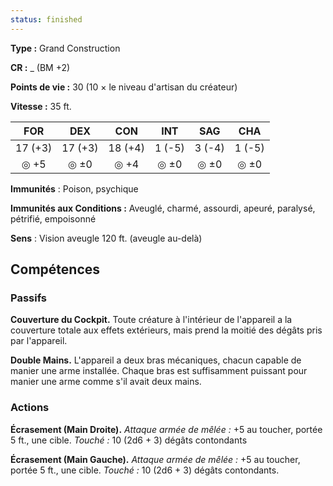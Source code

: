 ```yaml
---
status: finished
---
```

__Type :__ Grand Construction

__CR :__ \_ (BM +2)

__Points de vie :__ 30 (10 $\times$ le niveau d'artisan du créateur)

__Vitesse :__ 35 ft.

|   FOR   |   DEX   |   CON   |  INT   |  SAG   |  CHA   |
| :-----: | :-----: | :-----: | :----: | :----: | :----: |
| 17 (+3) | 17 (+3) | 18 (+4) | 1 (-5) | 3 (-4) | 1 (-5) |
|  ◎ +5   |  ◎ ±0   |  ◎ +4   |  ◎ ±0  |  ◎ ±0  |  ◎ ±0  |
__Immunités__ : Poison, psychique

__Immunités aux Conditions :__ Aveuglé, charmé, assourdi, apeuré, paralysé, pétrifié, empoisonné

__Sens__ : Vision aveugle 120 ft. (aveugle au-delà)

## Compétences

### Passifs

__Couverture du Cockpit.__ Toute créature à l'intérieur de l'appareil a la couverture totale aux effets extérieurs, mais prend la moitié des dégâts pris par l'appareil.

__Double Mains.__ L'appareil a deux bras mécaniques, chacun capable de manier une arme installée. Chaque bras est suffisamment puissant pour manier une arme comme s'il avait deux mains.

### Actions

__Écrasement (Main Droite).__ *Attaque armée de mêlée :* +5 au toucher, portée 5 ft., une cible. *Touché :* 10 (2d6 + 3) dégâts contondants

__Écrasement (Main Gauche).__ *Attaque armée de mêlée :* +5 au toucher, portée 5 ft., une cible. *Touché :* 10 (2d6 + 3) dégâts contondants.

